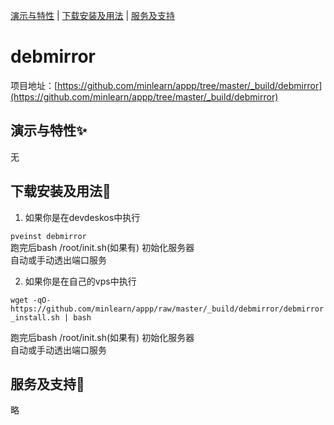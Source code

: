 [演示与特性](#演示与特性) | [下载安装及用法](#下载安装及用法) | [服务及支持](#服务及支持)

debmirror
=====

项目地址：[https://github.com/minlearn/appp/tree/master/_build/debmirror](https://github.com/minlearn/appp/tree/master/_build/debmirror)

演示与特性✨
-----


无



下载安装及用法📄
-----

1) 如果你是在devdeskos中执行  


```pveinst debmirror```  
跑完后bash /root/init.sh(如果有) 初始化服务器  
自动或手动透出端口服务



2) 如果你是在自己的vps中执行


```wget -qO- https://github.com/minlearn/appp/raw/master/_build/debmirror/debmirror_install.sh | bash```  

跑完后bash /root/init.sh(如果有) 初始化服务器  
自动或手动透出端口服务


服务及支持👀
-----

略







